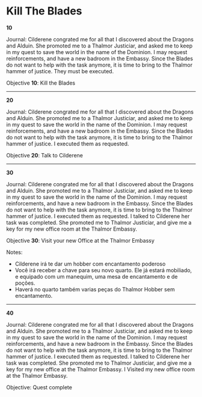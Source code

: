 # Kill The Blades

**10**

Journal: 
Cilderene congrated me for all that I discovered about the Dragons and Alduin. She promoted me to a Thalmor Justiciar, and asked me to keep in my quest to save the world in the name of the Dominion. I may request reinforcements, and have a new badroom in the Embassy. Since the Blades do not want to help with the task anymore, it is time to bring to the Thalmor hammer of justice. They must be executed.

Objective **10**: Kill the Blades

----


**20**

Journal: 
Cilderene congrated me for all that I discovered about the Dragons and Alduin. She promoted me to a Thalmor Justiciar, and asked me to keep in my quest to save the world in the name of the Dominion. I may request reinforcements, and have a new badroom in the Embassy. Since the Blades do not want to help with the task anymore, it is time to bring to the Thalmor hammer of justice. I executed them as requested.


Objective **20**: Talk to Cilderene

----

**30**

Journal: 
Cilderene congrated me for all that I discovered about the Dragons and Alduin. She promoted me to a Thalmor Justiciar, and asked me to keep in my quest to save the world in the name of the Dominion. I may request reinforcements, and have a new badroom in the Embassy. Since the Blades do not want to help with the task anymore, it is time to bring to the Thalmor hammer of justice. I executed them as requested. I talked to Cilderene her task was completed. She promoted me to Thalmor Justiciar, and give me a key for my new office room at the Thalmor Embassy. 

Objective **30**: Visit your new Office at the Thalmor Embassy

Notes: 
* Cilderene irá te dar um hobber com encantamento poderoso
* Você irá receber a chave para seu novo quarto. Ele já estará mobiliado, e equipado com um manequim, uma mesa de encantamento e de poções. 
* Haverá no quarto também varias peças do Thalmor Hobber sem encantamento. 

----

**40**

Journal: 
Cilderene congrated me for all that I discovered about the Dragons and Alduin. She promoted me to a Thalmor Justiciar, and asked me to keep in my quest to save the world in the name of the Dominion. I may request reinforcements, and have a new badroom in the Embassy. Since the Blades do not want to help with the task anymore, it is time to bring to the Thalmor hammer of justice. I executed them as requested. I talked to Cilderene her task was completed. She promoted me to Thalmor Justiciar, and give me a key for my new office at the Thalmor Embassy. I Visited my new office room at the Thalmor Embassy.

Objective: Quest complete